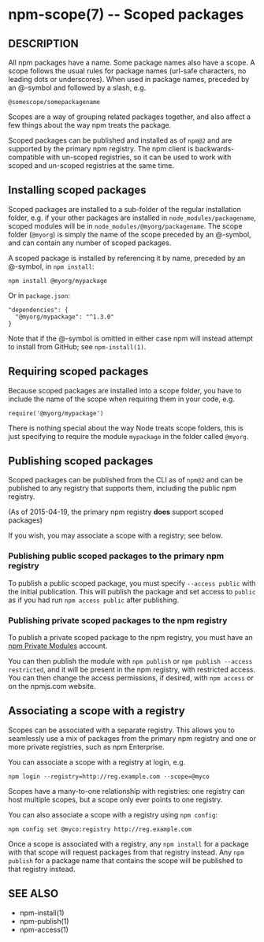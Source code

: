 npm-scope(7) -- Scoped packages
===============================

## DESCRIPTION

All npm packages have a name. Some package names also have a scope. A scope
follows the usual rules for package names (url-safe characters, no leading dots
or underscores). When used in package names, preceded by an @-symbol and
followed by a slash, e.g.

    @somescope/somepackagename

Scopes are a way of grouping related packages together, and also affect a few
things about the way npm treats the package.

Scoped packages can be published and installed as of `npm@2` and are supported
by the primary npm registry. The npm client is backwards-compatible with
un-scoped registries, so it can be used to work with scoped and un-scoped
registries at the same time.

## Installing scoped packages

Scoped packages are installed to a sub-folder of the regular installation
folder, e.g. if your other packages are installed in `node_modules/packagename`,
scoped modules will be in `node_modules/@myorg/packagename`. The scope folder
(`@myorg`) is simply the name of the scope preceded by an @-symbol, and can
contain any number of scoped packages.

A scoped package is installed by referencing it by name, preceded by an
@-symbol, in `npm install`:

    npm install @myorg/mypackage

Or in `package.json`:

    "dependencies": {
      "@myorg/mypackage": "^1.3.0"
    }

Note that if the @-symbol is omitted in either case npm will instead attempt to
install from GitHub; see `npm-install(1)`.

## Requiring scoped packages

Because scoped packages are installed into a scope folder, you have to
include the name of the scope when requiring them in your code, e.g.

    require('@myorg/mypackage')

There is nothing special about the way Node treats scope folders, this is
just specifying to require the module `mypackage` in the folder called `@myorg`.

## Publishing scoped packages

Scoped packages can be published from the CLI as of `npm@2` and can be
published to any registry that supports them, including the public npm
registry.

(As of 2015-04-19, the primary npm registry **does** support scoped packages)

If you wish, you may associate a scope with a registry; see below.

### Publishing public scoped packages to the primary npm registry

To publish a public scoped package, you must specify `--access public` with
the initial publication.  This will publish the package and set access
to `public` as if you had run `npm access public` after publishing.

### Publishing private scoped packages to the npm registry

To publish a private scoped package to the npm registry, you must have
an [npm Private Modules](https://www.npmjs.com/private-modules)
account.

You can then publish the module with `npm publish` or `npm publish
--access restricted`, and it will be present in the npm registry, with
restricted access.  You can then change the access permissions, if
desired, with `npm access` or on the npmjs.com website.

## Associating a scope with a registry

Scopes can be associated with a separate registry. This allows you to
seamlessly use a mix of packages from the primary npm registry and one or more
private registries, such as npm Enterprise.

You can associate a scope with a registry at login, e.g.

    npm login --registry=http://reg.example.com --scope=@myco

Scopes have a many-to-one relationship with registries: one registry can
host multiple scopes, but a scope only ever points to one registry.

You can also associate a scope with a registry using `npm config`:

    npm config set @myco:registry http://reg.example.com

Once a scope is associated with a registry, any `npm install` for a package
with that scope will request packages from that registry instead. Any
`npm publish` for a package name that contains the scope will be published to
that registry instead.

## SEE ALSO

* npm-install(1)
* npm-publish(1)
* npm-access(1)
